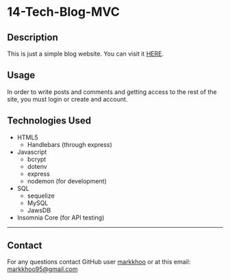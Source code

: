 # 14-Tech-Blog-MVC

## Description
This is just a simple blog website. You can visit it [HERE](https://marks-mvc-asignment-tech-blog.herokuapp.com/).

## Usage
In order to write posts and comments and getting access to the rest of the site, you must login or create and account.

## Technologies Used
* HTML5
    * Handlebars (through express)
* Javascript
    * bcrypt
    * dotenv
    * express
    * nodemon (for development)
* SQL
    * sequelize
    * MySQL
    * JawsDB
* Insomnia Core (for API testing)

---

## Contact
For any questions contact GitHub user [markkhoo](https://github.com/markkhoo) or at this email: markkhoo95@gmail.com